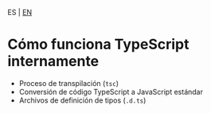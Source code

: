 <!-- MULTILANGUAJE MENU START -->
ES | [EN](https://lckpig.gitbook.io/practical-dev-handbook/typescript/introduction/how-it-works)
<!-- MULTILANGUAJE MENU END -->

# Cómo funciona TypeScript internamente

- Proceso de transpilación (`tsc`)
- Conversión de código TypeScript a JavaScript estándar
- Archivos de definición de tipos (`.d.ts`) 